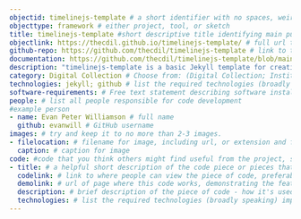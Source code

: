 ```yaml
---
objectid: timelinejs-template # a short identifier with no spaces, weird characters, etc.
objecttype: framework # either project, tool, or sketch
title: timelinejs-template #short descriptive title identifying main purpose/use and possibly technology
objectlink: https://thecdil.github.io/timelinejs-template/ # full url to the main tool/project site
github-repo: https://github.com/thecdil/timelinejs-template # link to the main tool/project github repository, only if different
documentation: https://github.com/thecdil/timelinejs-template/blob/main/docs/timeline.md # link to documentaton, if avialble. 
description: "timelinejs-template is a basic Jekyll template for creating self-hosted TimelineJS on GitHub Pages. It is compatible with existing timelines created in Google Sheets following the TimelineJS template or can be used with TimelineJS formatted JSON files. The template provides a self-contained package of data, media, and code for simplified and sustainable hosting of a timeline that does not rely on 3rd party resources." # short description providing contextual information about the uses, technologies, examples, tools, and/or category the recipe addresses 
category: Digital Collection # Choose from: (Digital Collection; Institutional Repository; Research Guide; Qualitative Data Analysis; Oral History; Library Website; Critical Edition; OER; Screwing-Around;) or add a new one -- separate multiple using semi-colons.
technologies: jekyll; github # list the required technologies (broadly speaking) important to and/or necessary for your recipe; separate by semi-colon. Include the site generator first. Example: jekyll; bootstrap;svg;
software-requirements: # Free text statement describing software installs required before getting started on a local computer.
people: # list all people responsible for code development
#example person
- name: Evan Peter Williamson # full name
  github: evanwill # GitHub username
images: # try and keep it to no more than 2-3 images. 
- filelocation: # filename for image, including url, or extension and folder of this repository (i.e. '/images/picture.jpg')
  caption: # caption for image
code: #code that you think others might find useful from the project, sketch or tool
- title: # a helpful short description of the code piece or pieces that do the thing you think another person might like to do. 
  codelink: # link to where people can view the piece of code, preferabbly in a GitHub repo -- separate multiple links by semi-colon
  demolink: # url of page where this code works, demonstrating the features. 
  description: # brief description of the piece of code - how it's used in project/sketch/tool + how it might be used
  technologies: # list the required technologies (broadly speaking) important to and/or necessary for your recipe; separate by semi-colon. Include the site generator first. Example: jekyll; bootstrap;svg;
---
```

